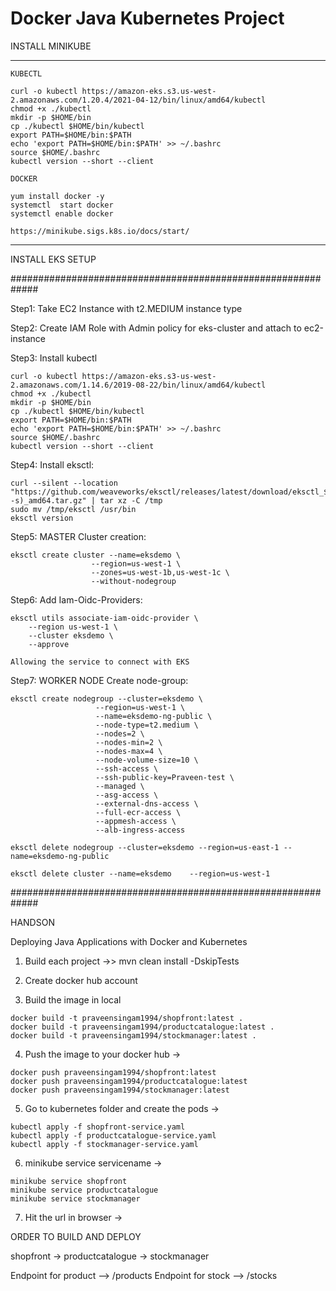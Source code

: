 # Docker Java Kubernetes Project


INSTALL MINIKUBE 
***********************************************************

`KUBECTL`
```
curl -o kubectl https://amazon-eks.s3.us-west-2.amazonaws.com/1.20.4/2021-04-12/bin/linux/amd64/kubectl
chmod +x ./kubectl
mkdir -p $HOME/bin
cp ./kubectl $HOME/bin/kubectl
export PATH=$HOME/bin:$PATH
echo 'export PATH=$HOME/bin:$PATH' >> ~/.bashrc
source $HOME/.bashrc
kubectl version --short --client
```

`DOCKER`
```
yum install docker -y
systemctl  start docker
systemctl enable docker
```
`https://minikube.sigs.k8s.io/docs/start/`
***********************************************************



INSTALL EKS SETUP

#############################################################

Step1: Take EC2 Instance with t2.MEDIUM instance type


Step2: Create IAM Role with Admin policy for eks-cluster and attach to ec2-instance


Step3: Install kubectl
```
curl -o kubectl https://amazon-eks.s3-us-west-2.amazonaws.com/1.14.6/2019-08-22/bin/linux/amd64/kubectl
chmod +x ./kubectl
mkdir -p $HOME/bin
cp ./kubectl $HOME/bin/kubectl
export PATH=$HOME/bin:$PATH
echo 'export PATH=$HOME/bin:$PATH' >> ~/.bashrc
source $HOME/.bashrc
kubectl version --short --client
```


Step4: Install eksctl:
```
curl --silent --location "https://github.com/weaveworks/eksctl/releases/latest/download/eksctl_$(uname -s)_amd64.tar.gz" | tar xz -C /tmp
sudo mv /tmp/eksctl /usr/bin
eksctl version
```


Step5: MASTER Cluster creation:
```
eksctl create cluster --name=eksdemo \
                  --region=us-west-1 \
                  --zones=us-west-1b,us-west-1c \
                  --without-nodegroup 
```


Step6: Add Iam-Oidc-Providers:
```
eksctl utils associate-iam-oidc-provider \
    --region us-west-1 \
    --cluster eksdemo \
    --approve 
```
`Allowing the service to connect with EKS`


Step7: WORKER NODE Create node-group:
```
eksctl create nodegroup --cluster=eksdemo \
                   --region=us-west-1 \
                   --name=eksdemo-ng-public \
                   --node-type=t2.medium \
                   --nodes=2 \
                   --nodes-min=2 \
                   --nodes-max=4 \
                   --node-volume-size=10 \
                   --ssh-access \
                   --ssh-public-key=Praveen-test \
                   --managed \
                   --asg-access \
                   --external-dns-access \
                   --full-ecr-access \
                   --appmesh-access \
                   --alb-ingress-access	
```

 
`eksctl delete nodegroup --cluster=eksdemo --region=us-east-1 --name=eksdemo-ng-public`



`eksctl delete cluster --name=eksdemo    --region=us-west-1`




#############################################################


HANDSON


Deploying Java Applications with Docker and Kubernetes

1) Build each project ->> mvn clean install -DskipTests


2) Create docker hub account


3) Build the image in local
   
```
docker build -t praveensingam1994/shopfront:latest .
docker build -t praveensingam1994/productcatalogue:latest .
docker build -t praveensingam1994/stockmanager:latest .
```


4) Push the image to your docker hub ->

```
docker push praveensingam1994/shopfront:latest 
docker push praveensingam1994/productcatalogue:latest
docker push praveensingam1994/stockmanager:latest
```


5) Go to kubernetes folder and create the pods -> 

```
kubectl apply -f shopfront-service.yaml
kubectl apply -f productcatalogue-service.yaml
kubectl apply -f stockmanager-service.yaml
```


6) minikube service servicename  -> 

```
minikube service shopfront
minikube service productcatalogue
minikube service stockmanager
```


7) Hit the url in browser -> 

ORDER TO BUILD AND DEPLOY 

shopfront -> productcatalogue -> stockmanager

Endpoint for product --> /products
Endpoint for stock --> /stocks



